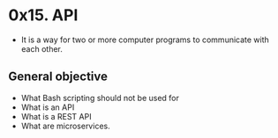 # 0x15. API
- It is a way for two or more computer programs to communicate with each other.

## General objective
- What Bash scripting should not be used for
- What is an API
- What is a REST API
- What are microservices.